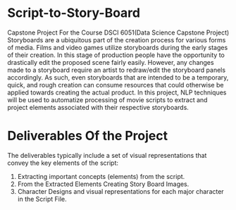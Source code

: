 # Script-to-Story-Board
Capstone Project For the Course DSCI 6051(Data Science Capstone Project)
Storyboards are a ubiquitous part of the creation process for various forms of media. Films and video games utilize storyboards during the early stages of their creation. In this stage of production people have the opportunity to drastically edit the proposed scene fairly easily. However, any changes made to a storyboard require an artist to redraw/edit the storyboard panels accordingly. As such, even storyboards that are intended to be a temporary, quick, and rough creation can consume resources that could otherwise be applied towards creating the actual product. In this project, NLP techniques will be used to automatize processing of movie scripts to extract and project elements associated with their respective storyboards.
# Deliverables Of the Project
The deliverables typically include a set of visual representations that convey the key elements of the script:
1.	Extracting important concepts (elements) from the script.
2.	From the Extracted Elements Creating Story Board Images.
3.	Character Designs and visual representations for each major character in the Script File.
